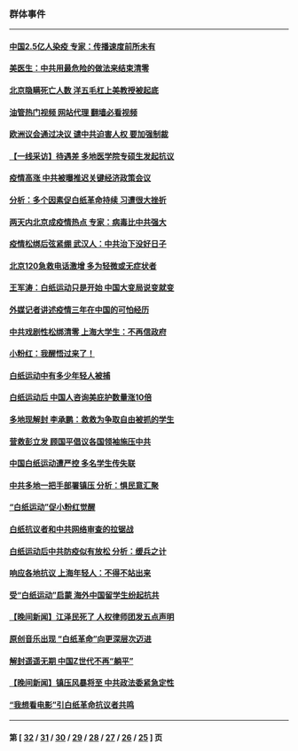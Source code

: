 ### 群体事件
---
#### [中国2.5亿人染疫 专家：传播速度前所未有](../../pages/ncid279/n13890708.md?12250445) 
#### [美医生：中共用最危险的做法来结束清零](../../pages/ncid279/n13889983.md?12250445) 
#### [北京隐瞒死亡人数 洋五毛杠上美教授被起底](../../pages/ncid279/n13886904.md?12250445) 
#### [油管热门视频 网站代理 翻墙必看视频](http://138.2.39.72:81/youtube.html?epic-marker?12250445)
#### [欧洲议会通过决议 谴中共迫害人权 要加强制裁](../../pages/ncid279/n13885670.md?12250445) 
#### [【一线采访】待遇差 多地医学院专硕生发起抗议](../../pages/ncid279/n13883914.md?12250445) 
#### [疫情高涨 中共被曝推迟关键经济政策会议](../../pages/ncid279/n13884170.md?12250445) 
#### [分析：多个因素促白纸革命持续 习遭很大挫折](../../pages/ncid279/n13872455.md?12250445) 
#### [两天内北京成疫情热点 专家：病毒比中共强大](../../pages/ncid279/n13883440.md?12250445) 
#### [疫情松绑后弦紧绷 武汉人：中共治下没好日子](../../pages/ncid279/n13882348.md?12250445) 
#### [北京120急救电话激增 多为轻微或无症状者](../../pages/ncid279/n13882340.md?12250445) 
#### [王军涛：白纸运动只是开始 中国大变局说变就变](../../pages/ncid279/n13882183.md?12250445) 
#### [外媒记者讲述疫情三年在中国的可怕经历](../../pages/ncid279/n13881853.md?12250445) 
#### [中共戏剧性松绑清零 上海大学生：不再信政府](../../pages/ncid279/n13880836.md?12250445) 
#### [小粉红：我醒悟过来了！](../../pages/ncid279/n13881756.md?12250445) 
#### [白纸运动中有多少年轻人被捕](../../pages/ncid279/n13881065.md?12250445) 
#### [白纸运动后 中国人咨询美庇护数量涨10倍](../../pages/ncid279/n13881172.md?12250445) 
#### [多地现解封 李承鹏：救救为争取自由被抓的学生](../../pages/ncid279/n13876918.md?12250445) 
#### [营救彭立发 顾国平倡议各国领袖施压中共](../../pages/ncid279/n13878701.md?12250445) 
#### [中国白纸运动遭严控 多名学生传失联](../../pages/ncid279/n13878652.md?12250445) 
#### [中共多地一把手部署镇压 分析：惧民意汇聚](../../pages/ncid279/n13878085.md?12250445) 
#### [“白纸运动”促小粉红觉醒](../../pages/ncid279/n13877842.md?12250445) 
#### [白纸抗议者和中共网络审查的拉锯战](../../pages/ncid279/n13877688.md?12250445) 
#### [白纸运动后中共防疫似有放松 分析：缓兵之计](../../pages/ncid279/n13877425.md?12250445) 
#### [响应各地抗议 上海年轻人：不得不站出来](../../pages/ncid279/n13876261.md?12250445) 
#### [受“白纸运动”启蒙 海外中国留学生纷起抗共](../../pages/ncid279/n13876919.md?12250445) 
#### [【晚间新闻】江泽民死了 人权律师团发五点声明](../../pages/ncid279/n13876603.md?12250445) 
#### [原创音乐出现 “白纸革命”向更深层次迈进](../../pages/ncid279/n13876509.md?12250445) 
#### [解封遥遥无期 中国Z世代不再“躺平”](../../pages/ncid279/n13876294.md?12250445) 
#### [【晚间新闻】镇压风暴将至 中共政法委紧急定性](../../pages/ncid279/n13875432.md?12250445) 
#### [“我想看电影”引白纸革命抗议者共鸣](../../pages/ncid279/n13875742.md?12250445) 

---
#### 第 [ [32](./32.md?12250445) / [31](./31.md?12250445) / [30](./30.md?12250445) / [29](./29.md?12250445) / [28](./28.md?12250445) / [27](./27.md?12250445) / [26](./26.md?12250445) / [25](./25.md?12250445) ] 页

